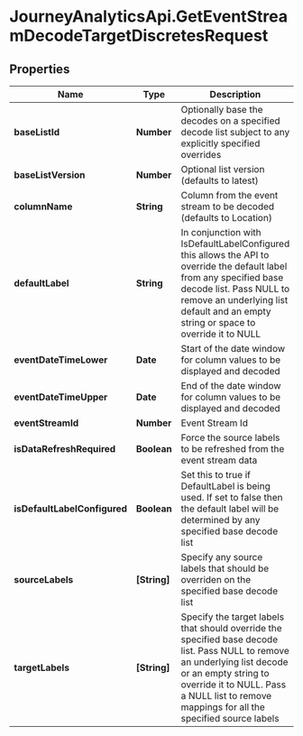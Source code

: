 # JourneyAnalyticsApi.GetEventStreamDecodeTargetDiscretesRequest

## Properties

Name | Type | Description | Notes
------------ | ------------- | ------------- | -------------
**baseListId** | **Number** | Optionally base the decodes on a specified decode list subject to any explicitly specified overrides | [optional] 
**baseListVersion** | **Number** | Optional list version (defaults to latest) | [optional] 
**columnName** | **String** | Column from the event stream to be decoded (defaults to Location) | [optional] 
**defaultLabel** | **String** | In conjunction with IsDefaultLabelConfigured this allows the API to override the default label from any specified base decode list. Pass NULL to remove an underlying list default and an empty string or space to override it to NULL | [optional] 
**eventDateTimeLower** | **Date** | Start of the date window for column values to be displayed and decoded | [optional] 
**eventDateTimeUpper** | **Date** | End of the date window for column values to be displayed and decoded | [optional] 
**eventStreamId** | **Number** | Event Stream Id | [optional] 
**isDataRefreshRequired** | **Boolean** | Force the source labels to be refreshed from the event stream data | [optional] 
**isDefaultLabelConfigured** | **Boolean** | Set this to true if DefaultLabel is being used. If set to false then the default label will be determined by any specified base decode list | [optional] 
**sourceLabels** | **[String]** | Specify any source labels that should be overriden on the specified base decode list | [optional] 
**targetLabels** | **[String]** | Specify the target labels that should override the specified base decode list. Pass NULL to remove an underlying list decode or an empty string to override it to NULL. Pass a NULL list to remove mappings for all the specified source labels | [optional] 


